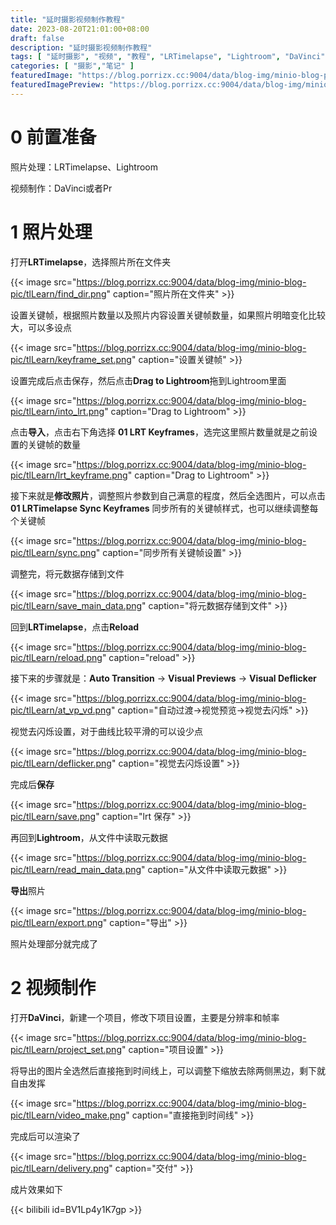 ```yaml
---
title: "延时摄影视频制作教程"
date: 2023-08-20T21:01:00+08:00
draft: false
description: "延时摄影视频制作教程"
tags: [ "延时摄影", "视频", "教程", "LRTimelapse", "Lightroom", "DaVinci" ]
categories: [ "摄影","笔记" ]
featuredImage: "https://blog.porrizx.cc:9004/data/blog-img/minio-blog-pic/tlLearn/TL-328.jpg"
featuredImagePreview: "https://blog.porrizx.cc:9004/data/blog-img/minio-blog-pic/tlLearn/TL-328.jpg"
---
```


# 0 前置准备

照片处理：LRTimelapse、Lightroom

视频制作：DaVinci或者Pr

# 1 照片处理

打开**LRTimelapse**，选择照片所在文件夹

{{< image src="https://blog.porrizx.cc:9004/data/blog-img/minio-blog-pic/tlLearn/find_dir.png" caption="照片所在文件夹"  >}}

设置关键帧，根据照片数量以及照片内容设置关键帧数量，如果照片明暗变化比较大，可以多设点

{{< image src="https://blog.porrizx.cc:9004/data/blog-img/minio-blog-pic/tlLearn/keyframe_set.png" caption="设置关键帧" >}}

设置完成后点击保存，然后点击**Drag to Lightroom**拖到Lightroom里面

{{< image src="https://blog.porrizx.cc:9004/data/blog-img/minio-blog-pic/tlLearn/into_lrt.png" caption="Drag to Lightroom"  >}}

点击**导入**，点击右下角选择 **01 LRT Keyframes**，选完这里照片数量就是之前设置的关键帧的数量

{{< image src="https://blog.porrizx.cc:9004/data/blog-img/minio-blog-pic/tlLearn/lrt_keyframe.png" caption="Drag to Lightroom" >}}

接下来就是**修改照片**，调整照片参数到自己满意的程度，然后全选图片，可以点击 **01 LRTimelapse Sync Keyframes**
同步所有的关键帧样式，也可以继续调整每个关键帧

{{< image src="https://blog.porrizx.cc:9004/data/blog-img/minio-blog-pic/tlLearn/sync.png" caption="同步所有关键帧设置" >}}

调整完，将元数据存储到文件

{{< image src="https://blog.porrizx.cc:9004/data/blog-img/minio-blog-pic/tlLearn/save_main_data.png" caption="将元数据存储到文件"  >}}

回到**LRTimelapse**，点击**Reload**

{{< image src="https://blog.porrizx.cc:9004/data/blog-img/minio-blog-pic/tlLearn/reload.png" caption="reload"  >}}

接下来的步骤就是：**Auto Transition** -> **Visual Previews** -> **Visual Deflicker**

{{< image src="https://blog.porrizx.cc:9004/data/blog-img/minio-blog-pic/tlLearn/at_vp_vd.png" caption="自动过渡->视觉预览->视觉去闪烁" >}}

视觉去闪烁设置，对于曲线比较平滑的可以设少点

{{< image src="https://blog.porrizx.cc:9004/data/blog-img/minio-blog-pic/tlLearn/deflicker.png" caption="视觉去闪烁设置" >}}

完成后**保存**

{{< image src="https://blog.porrizx.cc:9004/data/blog-img/minio-blog-pic/tlLearn/save.png" caption="lrt 保存"  >}}

再回到**Lightroom**，从文件中读取元数据

{{< image src="https://blog.porrizx.cc:9004/data/blog-img/minio-blog-pic/tlLearn/read_main_data.png" caption="从文件中读取元数据" >}}

**导出**照片

{{< image src="https://blog.porrizx.cc:9004/data/blog-img/minio-blog-pic/tlLearn/export.png" caption="导出"  >}}

照片处理部分就完成了

# 2 视频制作

打开**DaVinci**，新建一个项目，修改下项目设置，主要是分辨率和帧率

{{< image src="https://blog.porrizx.cc:9004/data/blog-img/minio-blog-pic/tlLearn/project_set.png" caption="项目设置" >}}

将导出的图片全选然后直接拖到时间线上，可以调整下缩放去除两侧黑边，剩下就自由发挥

{{< image src="https://blog.porrizx.cc:9004/data/blog-img/minio-blog-pic/tlLearn/video_make.png" caption="直接拖到时间线"  >}}

完成后可以渲染了

{{< image src="https://blog.porrizx.cc:9004/data/blog-img/minio-blog-pic/tlLearn/delivery.png" caption="交付" >}}

成片效果如下

{{< bilibili id=BV1Lp4y1K7gp >}}
